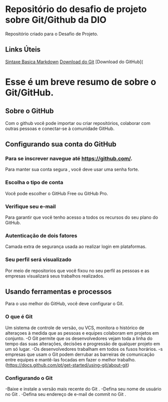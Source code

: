 # Repositório do desafio de projeto sobre Git/Github da DIO
Repositório criado para o Desafio de Projeto.

## Links Úteis
[Sintaxe Basica Markdown](https://www.markdownguide.org/basic-syntax/)
[Download do Git](https://git-scm.com/download/win)
[Download do GitHub](
# Esse é um breve resumo de sobre o Git/GitHub.

## Sobre o GitHub
Com o github você pode importar ou criar repositórios, colaborar com outras pessoas e conectar-se à comunidade GitHub.

## Configurando sua conta do GitHub

### Para se inscrever navegue até https://github.com/.
Para manter sua conta segura , você deve usar uma senha forte.

### Escolha o tipo de conta
Você pode escolher  o GitHub Free ou GitHub Pro.

### Verifique seu e-mail
Para garantir que você tenho acesso a todos os recursos do seu plano do GitHub.

### Autenticação de dois fatores
Camada extra de segurança usada ao realizar login em plataformas.

### Seu perfil será visualizado
Por meio de repositorios que você fixou no seu perfil as pessoas e as empresas visualizará seus trabalhos realizados.

## Usando ferramentas e processos
Para o uso melhor do GitHub, você deve configurar o Git.

### O que é Git
Um sistema de controle de versão, ou VCS, monitora o histórico de alteraçoes à medida que as pessoas e equipes colaboram em projetos em conjunto. 
-O Git permite que os desenvolvedores vejam toda a linha do tempo das suas alterações, decisões e progressão de qualquer projeto em um só lugar. 
-Os desenvolvedores trabalham em todos os fusos horários. 
-s empresas que usam o Git podem derrubar as barreiras de comunicação entre equipes e mantê-las focadas em fazer o melhor trabalho. (https://docs.github.com/pt/get-started/using-git/about-git)

### Configurando o Git
-Baixe e instale a versão mais recente do Git .
-Defina seu nome de usuário no Git .
-Defina seu endereço de e-mail de commit no Git .



